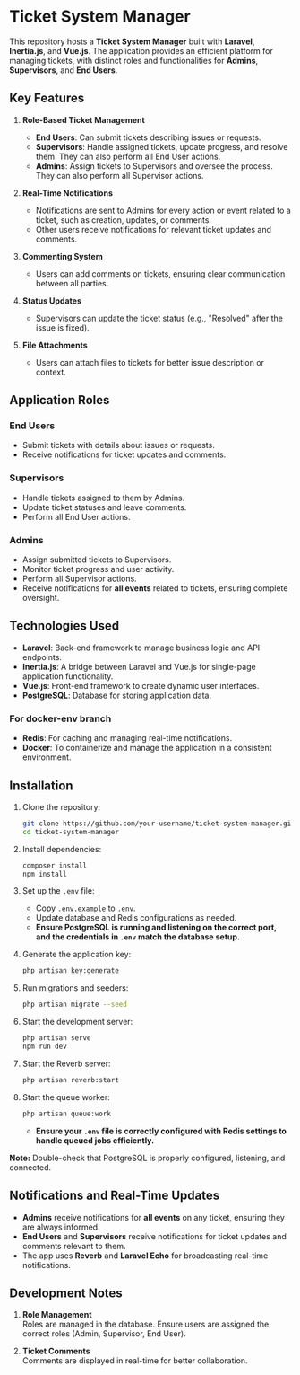 # Ticket System Manager  

This repository hosts a **Ticket System Manager** built with **Laravel**, **Inertia.js**, and **Vue.js**. The application provides an efficient platform for managing tickets, with distinct roles and functionalities for **Admins**, **Supervisors**, and **End Users**.  

## Key Features  

1. **Role-Based Ticket Management**  
   - **End Users**: Can submit tickets describing issues or requests.  
   - **Supervisors**: Handle assigned tickets, update progress, and resolve them. They can also perform all End User actions.  
   - **Admins**: Assign tickets to Supervisors and oversee the process. They can also perform all Supervisor actions.  

2. **Real-Time Notifications**  
   - Notifications are sent to Admins for every action or event related to a ticket, such as creation, updates, or comments.  
   - Other users receive notifications for relevant ticket updates and comments.  

3. **Commenting System**  
   - Users can add comments on tickets, ensuring clear communication between all parties.  

4. **Status Updates**  
   - Supervisors can update the ticket status (e.g., "Resolved" after the issue is fixed).  

5. **File Attachments**  
   - Users can attach files to tickets for better issue description or context.

## Application Roles  

### **End Users**  
- Submit tickets with details about issues or requests.  
- Receive notifications for ticket updates and comments.  

### **Supervisors**  
- Handle tickets assigned to them by Admins.  
- Update ticket statuses and leave comments.  
- Perform all End User actions.  

### **Admins**  
- Assign submitted tickets to Supervisors.  
- Monitor ticket progress and user activity.  
- Perform all Supervisor actions.  
- Receive notifications for **all events** related to tickets, ensuring complete oversight.  

## Technologies Used  

- **Laravel**: Back-end framework to manage business logic and API endpoints.  
- **Inertia.js**: A bridge between Laravel and Vue.js for single-page application functionality.  
- **Vue.js**: Front-end framework to create dynamic user interfaces.  
- **PostgreSQL**: Database for storing application data. 

### For docker-env branch
- **Redis**: For caching and managing real-time notifications.  
- **Docker**: To containerize and manage the application in a consistent environment.  

## Installation  

1. Clone the repository:  
   ```bash
   git clone https://github.com/your-username/ticket-system-manager.git
   cd ticket-system-manager
   ```  

2. Install dependencies:  
   ```bash
   composer install
   npm install
   ```  

3. Set up the `.env` file:  
   - Copy `.env.example` to `.env`.  
   - Update database and Redis configurations as needed.  
   - **Ensure PostgreSQL is running and listening on the correct port, and the credentials in `.env` match the database setup.**  

4. Generate the application key:  
   ```bash
   php artisan key:generate
   ```  

5. Run migrations and seeders:  
   ```bash
   php artisan migrate --seed
   ```  

6. Start the development server:  
   ```bash
   php artisan serve
   npm run dev
   ```  

7. Start the Reverb server:  
   ```bash
   php artisan reverb:start
   ```  

8. Start the queue worker:  
   ```bash
   php artisan queue:work
   ```  
   - **Ensure your `.env` file is correctly configured with Redis settings to handle queued jobs efficiently.**  

**Note:** Double-check that PostgreSQL is properly configured, listening, and connected.

## Notifications and Real-Time Updates  

- **Admins** receive notifications for **all events** on any ticket, ensuring they are always informed.  
- **End Users** and **Supervisors** receive notifications for ticket updates and comments relevant to them.  
- The app uses **Reverb** and **Laravel Echo** for broadcasting real-time notifications.  

## Development Notes  

1. **Role Management**  
   Roles are managed in the database. Ensure users are assigned the correct roles (Admin, Supervisor, End User).  

2. **Ticket Comments**  
   Comments are displayed in real-time for better collaboration. 